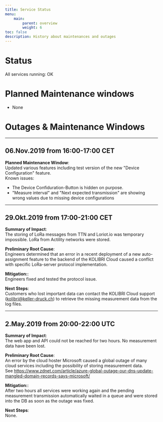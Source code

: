 ```yaml
---
title: Service Status
menu:
    main:
        parent: overview
        weight: 6
toc: false
description: History about maintenances and outages
---
```

# Status
All services running: OK

# Planned Maintenance windows
- None

# Outages & Maintenance Windows
---
## 06.Nov.2019 from 16:00-17:00 CET
**Planned Maintenance Window**:  
Updated various features including test version of the new "Device Configuration" feature.  
Known issues:  
 - The Device Confiduration-Button is hidden on purpose.  
 - "Measure interval" and "Next expected transmission" are showing wrong values due to missing device configurations  

---
## 29.Okt.2019 from 17:00-21:00 CET
**Summary of Impact**:  
The storing of LoRa messages from TTN and Loriot.io was temporary impossible. LoRa from Actility networks were stored.

**Preliminary Root Cause**:   
Engineers determined that an error in a recent deployment of a new auto-assignment feature to the backend of the KOLIBRI Cloud caused a conflict with specific LoRa-server protocol implementation.

**Mitigation:**:  
Engineers fixed and tested the protocol issue.

**Next Steps**:  
Customers who lost important data can contact the KOLIBRI Cloud support (kolibri@keller-druck.ch) to retrieve the missing measurement data from the log files.

---
## 2.May.2019 from 20:00-22:00 UTC
**Summary of Impact**:  
The web app and API could not be reached for two hours. No measurement data have been lost.

**Preliminary Root Cause**:   
An error by the cloud hoster Microsoft caused a global outage of many cloud services including the possibility of storing measurement data.  
See https://www.zdnet.com/article/azure-global-outage-our-dns-update-mangled-domain-records-says-microsoft/

**Mitigation:**:  
After two hours all services were working again and the pending measurement transmission automatically waited in a queue and were stored into the DB as soon as the outage was fixed.

**Next Steps**:  
None.
